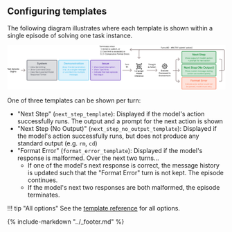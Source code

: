
## Configuring templates

The following diagram illustrates where each template is shown within a single episode of solving one task instance.

![template workflow](../assets/template_workflow.png)

One of three templates can be shown per turn:

* "Next Step" (`next_step_template`): Displayed if the model's action successfully runs. The output and a prompt for the next action is shown
* "Next Step (No Output)" (`next_step_no_output_template`): Displayed if the model's action successfully runs, but does not produce any standard output (e.g. `rm`, `cd`)
* "Format Error" (`format_error_template`): Displayed if the model's response is malformed. Over the next two turns...
  * If one of the model's next response is correct, the message history is updated such that the "Format Error" turn is not kept. The episode continues.
  * If the model's next two responses are both malformed, the episode terminates.

!!! tip "All options"
    See the [template reference](../reference/agent_config.md#sweagent.agent.agents.TemplateConfig) for all options.

{% include-markdown "../_footer.md" %}

